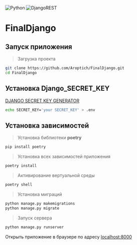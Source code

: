 ![Python](https://img.shields.io/badge/python-3670A0?style=for-the-badge&logo=python&logoColor=ffdd54)
![DjangoREST](https://img.shields.io/badge/django-3670A0?style=for-the-badge&logo=django&logoColor=6aa84f)

# FinalDjango  

## Запуск приложения

> Загрузка проекта
```bash
git clone https://github.com/Aroptich/FinalDjango.git
cd FinalDjango
```
## Установка Django_SECRET_KEY
[DJANGO SECRET KEY GENERATOR](https://djecrety.ir/)
```bash
echo SECRET_KEY='your SECRET_KEY' > .env
```


## Установка зависимостей

> Установка библиотеки __poetry__
```bash
pip install poetry
```
> Установка всех зависимостей приложения
```bash
poetry install
```
> Активирование вертуальной среды
```bash
poetry shell
```
> Установка миграций

```bash
python manage.py makemigrations
python manage.py migrate
```

> Запуск сервера
```bash
python manage.py runserver
```
Открыть приложение в браузере по адресу [localhost:8000](http://127.0.0.1:8000/api/schema/swagger-ui/)